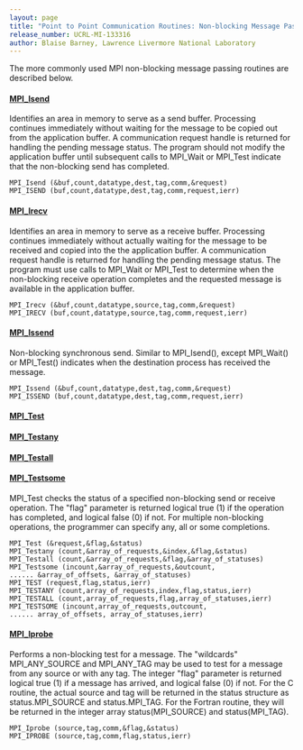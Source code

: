 ```yaml
---
layout: page
title: "Point to Point Communication Routines: Non-blocking Message Passing Routines"
release_number: UCRL-MI-133316
author: Blaise Barney, Lawrence Livermore National Laboratory
---
```


The more commonly used MPI non-blocking message passing routines are described below.

#### [MPI_Isend](non_blocking/MPI_Isend.txt)

Identifies an area in memory to serve as a send buffer. Processing continues immediately without waiting for the message to be copied out from the application buffer. A communication request handle is returned for handling the pending message status. The program should not modify the application buffer until subsequent calls to MPI_Wait or MPI_Test indicate that the non-blocking send has completed.

```
MPI_Isend (&buf,count,datatype,dest,tag,comm,&request) 
MPI_ISEND (buf,count,datatype,dest,tag,comm,request,ierr)
```

#### [MPI_Irecv](non_blocking/MPI_Irecv.txt)

Identifies an area in memory to serve as a receive buffer. Processing continues immediately without actually waiting for the message to be received and copied into the the application buffer. A communication request handle is returned for handling the pending message status. The program must use calls to MPI_Wait or MPI_Test to determine when the non-blocking receive operation completes and the requested message is available in the application buffer.

```
MPI_Irecv (&buf,count,datatype,source,tag,comm,&request) 
MPI_IRECV (buf,count,datatype,source,tag,comm,request,ierr)
```

#### [MPI_Issend](non_blocking/MPI_Issend.txt)

Non-blocking synchronous send. Similar to MPI_Isend(), except MPI_Wait() or MPI_Test() indicates when the destination process has received the message.

```
MPI_Issend (&buf,count,datatype,dest,tag,comm,&request) 
MPI_ISSEND (buf,count,datatype,dest,tag,comm,request,ierr)
```

#### [MPI_Test](non_blocking/MPI_Test.txt)
#### [MPI_Testany](non_blocking/MPI_Testany.txt) 
#### [MPI_Testall](non_blocking/MPI_Testall.txt) 
#### [MPI_Testsome](non_blocking/MPI_Testsome.txt)

MPI_Test checks the status of a specified non-blocking send or receive operation. The "flag" parameter is returned logical true (1) if the operation has completed, and logical false (0) if not. For multiple non-blocking operations, the programmer can specify any, all or some completions.

```
MPI_Test (&request,&flag,&status) 
MPI_Testany (count,&array_of_requests,&index,&flag,&status)
MPI_Testall (count,&array_of_requests,&flag,&array_of_statuses)
MPI_Testsome (incount,&array_of_requests,&outcount,
...... &array_of_offsets, &array_of_statuses)
MPI_TEST (request,flag,status,ierr)
MPI_TESTANY (count,array_of_requests,index,flag,status,ierr)
MPI_TESTALL (count,array_of_requests,flag,array_of_statuses,ierr)
MPI_TESTSOME (incount,array_of_requests,outcount,
...... array_of_offsets, array_of_statuses,ierr)
```

#### [MPI_Iprobe](non_blocking/MPI_Iprobe.txt)

Performs a non-blocking test for a message. The "wildcards" MPI_ANY_SOURCE and MPI_ANY_TAG may be used to test for a message from any source or with any tag. The integer "flag" parameter is returned logical true (1) if a message has arrived, and logical false (0) if not. For the C routine, the actual source and tag will be returned in the status structure as status.MPI_SOURCE and status.MPI_TAG. For the Fortran routine, they will be returned in the integer array status(MPI_SOURCE) and status(MPI_TAG).

```
MPI_Iprobe (source,tag,comm,&flag,&status)
MPI_IPROBE (source,tag,comm,flag,status,ierr)
```

